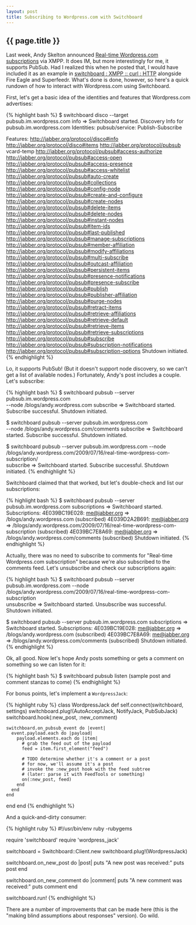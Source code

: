 ```yaml
---
layout: post
title: Subscribing to Wordpress.com with Switchboard
---
```


## {{ page.title }}

Last week, Andy Skelton announced [Real-time Wordpress.com
subscriptions](http://andy.wordpress.com/2009/07/16/real-time-wordpress-com-subscription/)
via XMPP. It does IM, but more interestingly for me, it supports PubSub. Had I
realized this when he posted that, I would have included it as an example in
[switchboard : XMPP :: curl :
HTTP](http://mojodna.net/2009/07/16/switchboard-curl-for-xmpp.html) alongside
Fire Eagle and Superfeedr. What's done is done, however, so here's a quick
rundown of how to interact with Wordpress.com using Switchboard.

First, let's get a basic idea of the identities and features that
Wordpress.com advertises:

{% highlight bash %}
$ switchboard disco --target pubsub.im.wordpress.com info
=> Switchboard started.
Discovery Info for pubsub.im.wordpress.com
Identities:
  pubsub/service: Publish-Subscribe

Features:
  http://jabber.org/protocol/disco#info
  http://jabber.org/protocol/disco#items
  http://jabber.org/protocol/pubsub
  vcard-temp
  http://jabber.org/protocol/pubsub#access-authorize
  http://jabber.org/protocol/pubsub#access-open
  http://jabber.org/protocol/pubsub#access-presence
  http://jabber.org/protocol/pubsub#access-whitelist
  http://jabber.org/protocol/pubsub#auto-create
  http://jabber.org/protocol/pubsub#collections
  http://jabber.org/protocol/pubsub#config-node
  http://jabber.org/protocol/pubsub#create-and-configure
  http://jabber.org/protocol/pubsub#create-nodes
  http://jabber.org/protocol/pubsub#delete-items
  http://jabber.org/protocol/pubsub#delete-nodes
  http://jabber.org/protocol/pubsub#instant-nodes
  http://jabber.org/protocol/pubsub#item-ids
  http://jabber.org/protocol/pubsub#last-published
  http://jabber.org/protocol/pubsub#manage-subscriptions
  http://jabber.org/protocol/pubsub#member-affiliation
  http://jabber.org/protocol/pubsub#modify-affiliations
  http://jabber.org/protocol/pubsub#multi-subscribe
  http://jabber.org/protocol/pubsub#outcast-affiliation
  http://jabber.org/protocol/pubsub#persistent-items
  http://jabber.org/protocol/pubsub#presence-notifications
  http://jabber.org/protocol/pubsub#presence-subscribe
  http://jabber.org/protocol/pubsub#publish
  http://jabber.org/protocol/pubsub#publisher-affiliation
  http://jabber.org/protocol/pubsub#purge-nodes
  http://jabber.org/protocol/pubsub#retract-items
  http://jabber.org/protocol/pubsub#retrieve-affiliations
  http://jabber.org/protocol/pubsub#retrieve-default
  http://jabber.org/protocol/pubsub#retrieve-items
  http://jabber.org/protocol/pubsub#retrieve-subscriptions
  http://jabber.org/protocol/pubsub#subscribe
  http://jabber.org/protocol/pubsub#subscription-notifications
  http://jabber.org/protocol/pubsub#subscription-options
Shutdown initiated.
{% endhighlight %}

Lo, it supports PubSub! (But it doesn't support node discovery, so we can't
get a list of available nodes.) Fortunately, Andy's post includes a couple.
Let's subscribe:

{% highlight bash %}
$ switchboard pubsub --server pubsub.im.wordpress.com \
    --node /blogs/andy.wordpress.com subscribe
=> Switchboard started.
Subscribe successful.
Shutdown initiated.

$ switchboard pubsub --server pubsub.im.wordpress.com \
    --node /blogs/andy.wordpress.com/comments subscribe
=> Switchboard started.
Subscribe successful.
Shutdown initiated.

$ switchboard pubsub --server pubsub.im.wordpress.com --node \
     /blogs/andy.wordpress.com/2009/07/16/real-time-wordpress-com-subscription/ \
    subscribe
=> Switchboard started.
Subscribe successful.
Shutdown initiated.
{% endhighlight %}

Switchboard claimed that that worked, but let's double-check and list our
subscriptions:

{% highlight bash %}
$ switchboard pubsub --server pubsub.im.wordpress.com subscriptions
=> Switchboard started.
Subscriptions:
4E039BC19E028: me@jabber.org => /blogs/andy.wordpress.com (subscribed)
4E039D2A2B691: me@jabber.org => /blogs/andy.wordpress.com/2009/07/16/real-time-wordpress-com-subscription (subscribed)
4E039BC7E8A69: me@jabber.org => /blogs/andy.wordpress.com/comments (subscribed)
Shutdown initiated.
{% endhighlight %}

Actually, there was no need to subscribe to comments for "Real-time
Wordpress.com subscription" because we're also subscribed to the comments
feed. Let's unsubscribe and check our subscriptions again:

{% highlight bash %}
$ switchboard pubsub --server pubsub.im.wordpress.com --node \
     /blogs/andy.wordpress.com/2009/07/16/real-time-wordpress-com-subscription \
    unsubscribe
=> Switchboard started.
Unsubscribe was successful.
Shutdown initiated.

$ switchboard pubsub --server pubsub.im.wordpress.com subscriptions
=> Switchboard started.
Subscriptions:
4E039BC19E028: me@jabber.org => /blogs/andy.wordpress.com (subscribed)
4E039BC7E8A69: me@jabber.org => /blogs/andy.wordpress.com/comments (subscribed)
Shutdown initiated.
{% endhighlight %}

Ok, all good. Now let's hope Andy posts something or gets a comment on
something so we can listen for it:

{% highlight bash %}
$ switchboard pubsub listen
(sample post and comment <event /> stanzas to come)
{% endhighlight %}

For bonus points, let's implement a `WordpressJack`:

{% highlight ruby %}
class WordpressJack
  def self.connect(switchboard, settings)
    switchboard.plug!(AutoAcceptJack, NotifyJack, PubSubJack)
    switchboard.hook(:new_post, :new_comment)

    switchboard.on_pubsub_event do |event|
      event.payload.each do |payload|
        payload.elements.each do |item|
          # grab the feed out of the payload
          feed = item.first_element("feed")
          
          # TODO determine whether it's a comment or a post
          # for now, we'll assume it's a post
          # invoke the :new_post hook with the feed subtree
          # (later: parse it with FeedTools or something)
          on(:new_post, feed)
        end
      end
    end
  end
end
{% endhighlight %}

And a quick-and-dirty consumer:

{% highlight ruby %}
#!/usr/bin/env ruby -rubygems

require 'switchboard'
require 'wordpress_jack'

switchboard = Switchboard::Client.new
switchboard.plug!(WordpressJack)

switchboard.on_new_post do |post|
  puts "A new post was received:"
  puts post
end

switchboard.on_new_comment do |comment|
  puts "A new comment was received:"
  puts comment
end

switchboard.run!
{% endhighlight %}

There are a number of improvements that can be made here (this is the "making
blind assumptions about responses" version).  Go wild.
